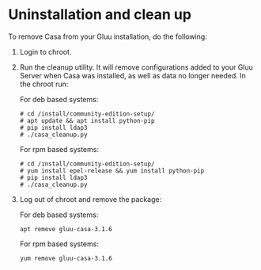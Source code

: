 # Uninstallation and clean up

To remove Casa from your Gluu installation, do the following:

1. Login to chroot.

1. Run the cleanup utility. It will remove configurations added to your Gluu Server when Casa was installed, as well as data no  longer needed. In the chroot run:

    For deb based systems:
    
    ```
    # cd /install/community-edition-setup/
    # apt update && apt install python-pip
    # pip install ldap3
    # ./casa_cleanup.py
    ```
    
    For rpm based systems:
    
    ```
    # cd /install/community-edition-setup/
    # yum install epel-release && yum install python-pip
    # pip install ldap3
    # ./casa_cleanup.py
    ```

1. Log out of chroot and remove the package:

    For deb based systems:
    
    ```
    apt remove gluu-casa-3.1.6
    ```

    For rpm based systems:

    ```
    yum remove gluu-casa-3.1.6
    ```
    
